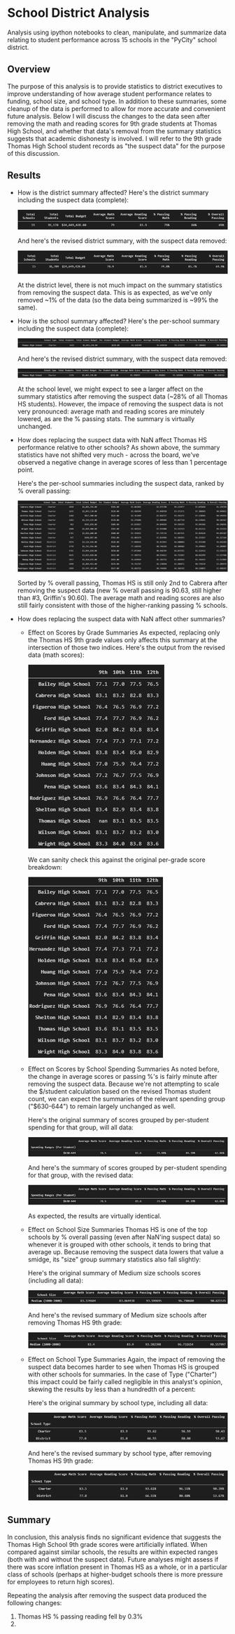 # School District Analysis
Analysis using ipython notebooks to clean, manipulate, and summarize data relating to student performance across 15 schools in the "PyCity" school district.

## Overview
The purpose of this analysis is to provide statistics to district executives to improve understanding of how average student performance relates to funding, school size, and school type. In addition to these summaries, some cleanup of the data is performed to allow for more accurate and convenient future analysis. Below I will discuss the changes to the data seen after removing the math and reading scores for 9th grade students at Thomas High School, and whether that data's removal from the summary statistics suggests that academic dishonesty is involved. I will refer to the 9th grade Thomas High School student records as "the suspect data" for the purpose of this discussion.

## Results
* How is the district summary affected?
    Here's the district summary including the suspect data (complete):
    
    ![](./Resources/district_summary_original.png)

    And here's the revised district summary, with the suspect data removed:

    ![](./Resources/district_summary_revised.png)

    At the district level, there is not much impact on the summary statistics from removing the suspect data. This is as expected, as we've only removed ~1% of the data (so the data being summarized is ~99% the same).

*  How is the school summary affected?
    Here's the per-school summary including the suspect data (complete):

    ![](./Resources/school_summary_original.png)

    And here's the revised district summary, with the suspect data removed:

    ![](./Resources/school_summary_revised.png)

    At the school level, we might expect to see a larger affect on the summary statistics after removing the suspect data (~28% of all Thomas HS students). However, the impace of removing the suspect data is not very pronounced: average math and reading scores are minutely lowered, as are the % passing stats. The summary is virtually unchanged.

* How does replacing the suspect data with NaN affect Thomas HS performance relative to other schools?
    As shown above, the summary statistics have not shifted very much - across the board, we've observed a negative change in average scores of less than 1 percentage point.

    Here's the per-school summaries including the suspect data, ranked by % overall passing:

    ![](./Resources/school_summary_all_original.png)

    Sorted by % overall passing, Thomas HS is still only 2nd to Cabrera after removing the suspect data (new % overall passing is 90.63, still higher than #3, Griffin's 90.60). The average math and reading scores are also still fairly consistent with those of the higher-ranking passing % schools.

* How does replacing the suspect data with NaN affect other summaries?
    * Effect on Scores by Grade Summaries
        As expected, replacing only the Thomas HS 9th grade values only affects this summary at the intersection of those two indices. Here's the output from the revised data (math scores):

        ![](./Resources/grade_scores_revised.png)

        We can sanity check this against the original per-grade score breakdown:

        ![](./Resources/grade_scores_original.png)

    * Effect on Scores by School Spending Summaries
        As noted before, the change in average scores or passing %'s is fairly minute after removing the suspect data. Because we're not attempting to scale the $/student calculation based on the revised Thomas student count, we can expect the summaries of the relevant spending group ("$630-644") to remain largely unchanged as well.

        Here's the original summary of scores grouped by per-student spending for that group, will all data:
        
        ![](./Resources/spending_summary_original.png)

        And here's the summary of scores grouped by per-student spending for that group, with the revised data:

        ![](./Resources/spending_summary_original.png)

        As expected, the results are virtually identical.

    * Effect on School Size Summaries
        Thomas HS is one of the top schools by % overall passing (even after NaN'ing suspect data) so whenever it is grouped with other schools, it tends to bring that average up. Because removing the suspect data lowers that value a smidge, its "size" group summary statistics also fall slightly:

        Here's the original summary of Medium size schools scores (including all data):

        ![](./Resources/size_summary_original.png)

        And here's the revised summary of Medium size schools after removing Thomas HS 9th grade:

        ![](./Resources/size_summary_revised.png)

    * Effect on School Type Summaries
        Again, the impact of removing the suspect data becomes harder to see when Thomas HS is grouped with other schools for summaries. In the case of Type ("Charter") this impact could be fairly called negligible in this analyst's opinion, skewing the results by less than a hundredth of a percent:

        Here's the original summary by school type, including all data:

        ![](./Resources/type_summary_original.png)

        And here's the revised summary by school type, after removing Thomas HS 9th grade:

        ![](./Resources/type_summary_revised.png)

## Summary
In conclusion, this analysis finds no significant evidence that suggests the Thomas High School 9th grade scores were artificially inflated. When compared against similar schools, the results are within expected ranges (both with and without the suspect data). Future analyses might assess if there was score inflation present in Thomas HS as a whole, or in a particular class of schools (perhaps at higher-budget schools there is more pressure for employees to return high scores).

Repeating the analysis after removing the suspect data produced the following changes:
1. Thomas HS % passing reading fell by 0.3%
2. 